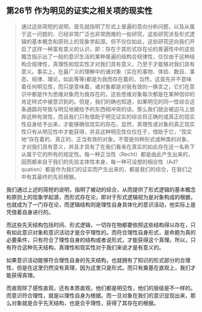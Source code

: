 <h2>第26节 作为明见的证实之相关项的现实性</h2><blockquote data-pid="i5OX_wh_">通过这些简短的说明，首先就指明了形式上普遍的意向分析问题，以及从属于这一问题的、已经非常广泛也非常困难的一些研究，这些研究涉及形式逻辑的基本概念和原则上的现象学起源。但不仅仅如此，这些研究还向我们开启了这样一种富有意义的认识，即：存在于其形式存在论的普遍性中的这些概念指示出了一般的意识生活的某种普遍的结构合规律性，仅仅由于这种结构合规律性，真理性和现实性才对我们具有意义，乃至于才能够对我们具有意义。事实上，在最广义的理解中的诸对象（实在的事物、体验、数目、事态、规律、理论，如此等等)都是为我而存在着的，当然，这首先并不意味着任何明见性，而只是意味着，诸对象都是对我有效的一换言之，它们在意识中都是作为思维对象而为我存在的，这些思维对象每次都是在某种信仰的肯定样式中被意识到的。但是，我们的确也知道，如果明见的同一性综合这条通路将导致与明见地被给予的东西相冲突的话，那么我们就会被迫马上放弃这种有效性，而且我们只有借助于明见证实的综合将正确的或真正的现实性自身给予出来，才能够确信现实的存在。显然，真理性或对象的真正现实性只有从明见性中才能获得，并且这种明见性仅仅在于，借助于它，“现实地”存在着的、真正的、正当有效的对象，不管是何种形式或种类的对象，才对我们具有意义，并且才具有了在我们看来在真实的如此存在这一名称下从属于它的所有的规定性。每一种正当性（Recht）都是由此产生出来的，因而都来自于我们的先验主体性本身，每一种可设想的相合性（Ad?quation）都是作为我们的证实而产生出来的，都是我们的综合，在我们之中有其最终的先验根据。</blockquote><p data-pid="F7KHY1Gh">我们通过上述的简短的说明，指明了被动的综合，从而提供了形式逻辑的基本概念和原则上的现象学起源，而形式存在论，即对于形式逻辑视为是对象构成的根据，也就成为了一门存在论，而逻辑结构则是理性自身具体化的意识活动，他实际上是凭借着自身进行的。</p><p data-pid="hGCseMAE">而这些先天结构包括时间、形式逻辑，一切存在物都要依照这些结构得以存在，只有如此意识对象和意识活动才是合乎理性的。而符合理性自身形式，是命题为真的必要条件，只有符合了理性自身的结构或者说形式，才能获得这个真理。所以，只有符合这种先天结构，真理性和现实性对于我们来说才是有意义的。</p><p data-pid="9UjX_IsU">如果意识活动能够符合理性自身的先天结构，也就拥有了知识的形式部分的合理性，但是在这里仍然没有真理，因为这里只是形式。而只有奠基在直观上，我们才能获得真理。</p><p data-pid="R2t5jrwO">而直观除了感性直观，还有本质直观，他们都是明见性，他们的层级是不一样的。而意识符合理性，就是以理性自身为根据。而一旦对象在我们的意识显现出来，那么对象就是合乎先天结构，也是合乎理性，获得了其存在的根据。</p><p></p>